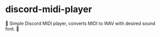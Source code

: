 # discord-midi-player
 🎵 Simple Discord MIDI player, converts MIDI to WAV with desired sound font. 🎵
